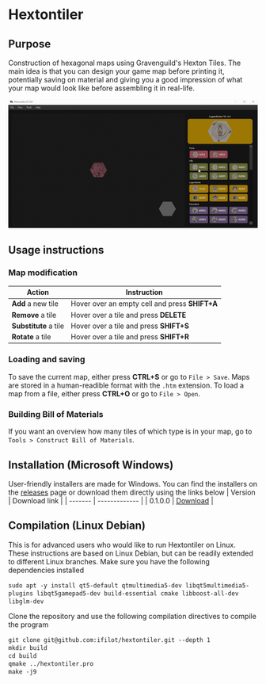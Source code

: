 # Hextontiler

## Purpose
Construction of hexagonal maps using Gravenguild's Hexton Tiles. The main idea is that you can design your game map before printing it, potentially saving on material and giving you a good impression of what your map would look like before assembling it in real-life.

![](https://raw.githubusercontent.com/ifilot/hextontiler/master/gifs/sample_tile_insertion.gif)

## Usage instructions

### Map modification

| Action                | Instruction                                    |
| --------------------- |------------------------------------------------|
| **Add** a new tile    | Hover over an empty cell and press **SHIFT+A** |
| **Remove** a tile     | Hover over a tile and press **DELETE**         |
| **Substitute** a tile | Hover over a tile and press **SHIFT+S**        |
| **Rotate** a tile     | Hover over a tile and press **SHIFT+R**        |

### Loading and saving
To save the current map, either press **CTRL+S** or go to `File > Save`. Maps are stored in a human-readible format with the `.htm` extension. To load a map from a file, either press **CTRL+O** or go to `File > Open`.

### Building Bill of Materials
If you want an overview how many tiles of which type is in your map, go to `Tools > Construct Bill of Materials`.

## Installation (Microsoft Windows)
User-friendly installers are made for Windows. You can find the installers on the [releases](https://github.com/ifilot/hextontiler/releases) page or download them directly using the links below
| Version | Download link |
| ------- | ------------- |
| 0.1.0.0 | [Download](https://github.com/ifilot/hextontiler/releases/download/0.1.0.0.alpha/hextontiler_0.1.0.0_installer_win64.exe) |

## Compilation (Linux Debian)
This is for advanced users who would like to run Hextontiler on Linux. These instructions are based on Linux Debian, but can be readily extended to different Linux branches. Make sure you have the following dependencies installed
```
sudo apt -y install qt5-default qtmultimedia5-dev libqt5multimedia5-plugins libqt5gamepad5-dev build-essential cmake libboost-all-dev libglm-dev
```

Clone the repository and use the following compilation directives to compile the program
```
git clone git@github.com:ifilot/hextontiler.git --depth 1
mkdir build
cd build
qmake ../hextontiler.pro
make -j9
```

